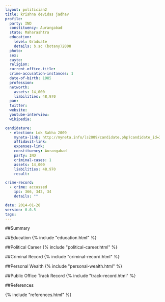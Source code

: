 ```yaml
---
layout: politician2
title: krishna devidas jadhav
profile: 
  party: IND
  constituency: Aurangabad
  state: Maharashtra
  education: 
    level: Graduate
    details: b.sc (botany)2008
  photo: 
  sex: 
  caste: 
  religion: 
  current-office-title: 
  crime-accusation-instances: 1
  date-of-birth: 1985
  profession: 
  networth: 
    assets: 14,000
    liabilities: 48,970
  pan: 
  twitter: 
  website: 
  youtube-interview: 
  wikipedia: 

candidature: 
  - election: Lok Sabha 2009
    myneta-link: http://myneta.info/ls2009/candidate.php?candidate_id=3519
    affidavit-link: 
    expenses-link: 
    constituency: Aurangabad 
    party: IND
    criminal-cases: 1
    assets: 14,000
    liabilities: 48,970
    result:  

crime-record: 
  - crime: accussed
    ipc: 366, 342, 34
    details: "" 

date: 2014-01-28
version: 0.0.5
tags: 
---
```

##Summary


##Education
{% include "education.html" %}


##Political Career
{% include "political-career.html" %}


##Criminal Record
{% include "criminal-record.html" %}


##Personal Wealth
{% include "personal-wealth.html" %}


##Public Office Track Record
{% include "track-record.html" %}


##References


{% include "references.html" %}